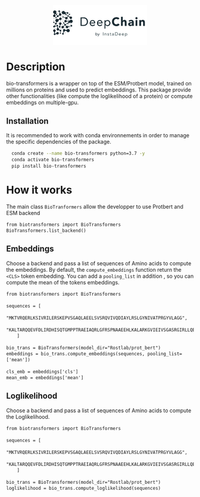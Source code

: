 <p align="center">
  <img width="50%" src="./.source/_static/deepchain.png">
</p>


# Description
bio-transformers is a wrapper on top of the ESM/Protbert model, trained on millions on proteins and used to predict embeddings.
This package provide other functionalities (like compute the loglikelihood of a protein) or compute embeddings on multiple-gpu.

## Installation
It is recommended to work with conda environnements in order to manage the specific dependencies of the package.
```bash
  conda create --name bio-transformers python=3.7 -y 
  conda activate bio-transformers
  pip install bio-transformers
```

# How it works
The main class ```BioTranformers``` allow the developper to use Protbert and ESM backend

```
from biotransformers import BioTransformers
BioTransformers.list_backend()
```

## Embeddings
Choose a backend and pass a list of sequences of Amino acids to compute the embeddings.
By default, the ```compute_embeddings``` function return the ```<CLS>``` token embedding.
You can add a ```pooling_list``` in addition , so you can compute the mean of the tokens embeddings.

```
from biotransformers import BioTransformers

sequences = [
        "MKTVRQERLKSIVRILERSKEPVSGAQLAEELSVSRQVIVQDIAYLRSLGYNIVATPRGYVLAGG",
        "KALTARQQEVFDLIRDHISQTGMPPTRAEIAQRLGFRSPNAAEEHLKALARKGVIEIVSGASRGIRLLQEE",
    ]

bio_trans = BioTransformers(model_dir="Rostlab/prot_bert")
embeddings = bio_trans.compute_embeddings(sequences, pooling_list=['mean'])

cls_emb = embeddings['cls']
mean_emb = embeddings['mean']
```

## Loglikelihood
Choose a backend and pass a list of sequences of Amino acids to compute the Loglikelihood.

```
from biotransformers import BioTransformers

sequences = [
        "MKTVRQERLKSIVRILERSKEPVSGAQLAEELSVSRQVIVQDIAYLRSLGYNIVATPRGYVLAGG",
        "KALTARQQEVFDLIRDHISQTGMPPTRAEIAQRLGFRSPNAAEEHLKALARKGVIEIVSGASRGIRLLQEE",
    ]

bio_trans = BioTransformers(model_dir="Rostlab/prot_bert")
loglikelihood = bio_trans.compute_loglikelihood(sequences)
```